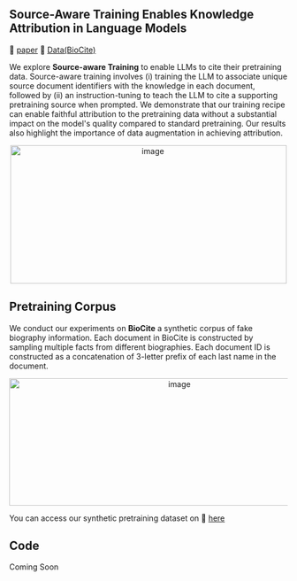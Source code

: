 
## Source-Aware Training Enables Knowledge Attribution in Language Models

📝 [paper](https://arxiv.org/abs/2404.01019) 🤗 [Data(BioCite)](https://huggingface.co/datasets/mkhalifa/BioCite/tree/main/qa)

We explore **Source-aware Training** to enable LLMs to cite their pretraining data. Source-aware training involves (i) training the LLM to associate unique source document identifiers with the knowledge in each document, followed by (ii) an instruction-tuning to teach the LLM to cite a supporting pretraining source when prompted. We demonstrate that our training recipe can enable faithful attribution to the pretraining data without a substantial impact on the model's quality compared to standard pretraining. Our results also highlight the importance of data augmentation in achieving attribution.

<p align="center">
<img src="https://github.com/mukhal/intrinsic-source-citation/assets/5109053/9f4d582e-5b92-4715-88ab-97d20f82ee04" alt="image" width="500" height="250">
</p>

## Pretraining Corpus
We conduct our experiments on **BioCite** a synthetic corpus of fake biography information. Each document in BioCite is constructed by sampling multiple facts from different biographies. Each document ID is constructed as a concatenation of 3-letter prefix of each last name in the document. 
<p align="center">
<img src="https://github.com/mukhal/intrinsic-source-citation/assets/5109053/86beaa3f-088a-4f21-bed5-de2dfa319e5e" alt="image" width="600" height="230">
</p>

You can access our synthetic pretraining dataset on 🤗 [here](https://huggingface.co/datasets/mkhalifa/BioCite/tree/main/qa)


## Code
Coming Soon
